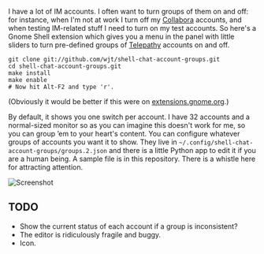 I have a lot of IM accounts. I often want to turn groups of them on and off:
for instance, when I'm not at work I turn off my [Collabora][] accounts, and
when testing IM-related stuff I need to turn on my test accounts. So here's a
Gnome Shell extension which gives you a menu in the panel with little sliders
to turn pre-defined groups of [Telepathy][] accounts on and off.

    git clone git://github.com/wjt/shell-chat-account-groups.git
    cd shell-chat-account-groups.git
    make install
    make enable
    # Now hit Alt-F2 and type 'r'.

(Obviously it would be better if this were on
[extensions.gnome.org](http://extensions.gnome.org).)

By default, it shows you one switch per account. I have 32 accounts and a
normal-sized monitor so as you can imagine this doesn't work for me, so you can
group ’em to your heart's content. You can configure whatever groups of
accounts you want it to show. They live in
`~/.config/shell-chat-account-groups/groups.2.json` and there is a little
Python app to edit it if you are a human being. A sample file is in this
repository. There is a whistle here for attracting attention.

[Collabora]: http://collabora.com/
[Telepathy]: http://telepathy.freedesktop.org/

![Screenshot](http://willthompson.co.uk/misc/account-groups.png)

## TODO

* Show the current status of each account if a group is inconsistent?
* The editor is ridiculously fragile and buggy.
* Icon.
